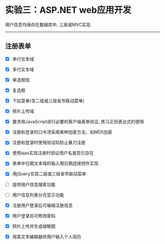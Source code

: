 
实验三：ASP.NET web应用开发
============

用户信息均保存在数据库中, 三层或MVC实现

----

注册表单
---

* [x] 单行文本域
* [x] 多行文本域
* [x] 单选按钮
* [x] 复选框
* [x] 下拉菜单(含二级或三级省市联动菜单)
* [x] 照片上传域
* [x] 要求用JavaScript进行必要的客户端表单验证, 练习正则表达式的使用
* [x] 注册和登录时口令须采用某种加密方法，如MD5加密
* [x] 注册和登录时使用验证码防止暴力注册
* [x] 使用ajax实现注册时验证用户名是否已存在
* [x] 表单中日期文本域的输入用日期选择控件实现
* [x] 用jQuery实现二级或三级省市联动菜单
* [ ] 提供用户信息搜索功能
* [ ] 用户信息列表分页显示功能
* [x] 注册用户登录后可编辑注册信息
* [x] 用户登录后可修改密码
* [x] 照片上传并生成缩略图
* [x] 用富文本编辑器供用户输入个人简历

